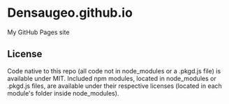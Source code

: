 # Densaugeo.github.io
My GitHub Pages site

## License

Code native to this repo (all code not in node_modules or a .pkgd.js file) is available under MIT. Included npm modules, located in node_modules or .pkgd.js files, are available under their respective licenses (located in each module's folder inside node_modules).
